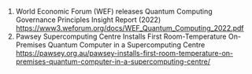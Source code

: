 1. World Economic Forum (WEF) releases Quantum Computing Governance Principles Insight Report (2022) https://www3.weforum.org/docs/WEF_Quantum_Computing_2022.pdf
2. Pawsey Supercomputing Centre Installs First Room-Temperature On-Premises Quantum Computer in a Supercomputing Centre https://pawsey.org.au/pawsey-installs-first-room-temperature-on-premises-quantum-computer-in-a-supercomputing-centre/
